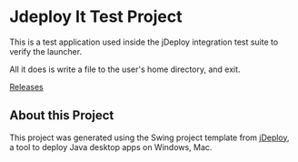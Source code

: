 # Jdeploy It Test Project

This is a test application used inside the jDeploy integration test suite to verify the launcher.

All it does is write a file to the user's home directory, and exit.


[Releases](https://github.com/shannah/jdeploy-it-test-project/releases)

## About this Project

This project was generated using the Swing project template from [jDeploy](https://www.jdeploy.com), a tool to deploy Java desktop apps on Windows, Mac.